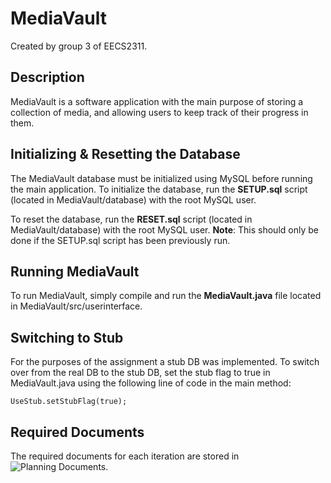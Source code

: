 # MediaVault

Created by group 3 of EECS2311.

## Description
MediaVault is a software application with the main purpose of storing a collection of media, and allowing users to keep track of their progress in them. 

## Initializing & Resetting the Database
The MediaVault database must be initialized using MySQL before running the main application.
To initialize the database, run the **SETUP.sql** script (located in MediaVault/database) with the root MySQL user.

To reset the database, run the **RESET.sql** script (located in MediaVault/database) with the root MySQL user.
**Note**: This should only be done if the SETUP.sql script has been previously run.

## Running MediaVault
To run MediaVault, simply compile and run the **MediaVault.java** file located in MediaVault/src/userinterface.

## Switching to Stub
For the purposes of the assignment a stub DB was implemented. To switch over from the real DB to the stub DB, set the stub flag to true in MediaVault.java using the following line of code in the main method:
```
UseStub.setStubFlag(true);
```

## Required Documents
The required documents for each iteration are stored in ![Planning Documents](Planning%20Documents/).
